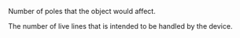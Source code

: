 Number of poles that the object would affect.


<!-- comment -->


The number of live lines that is intended to be handled by the device.


